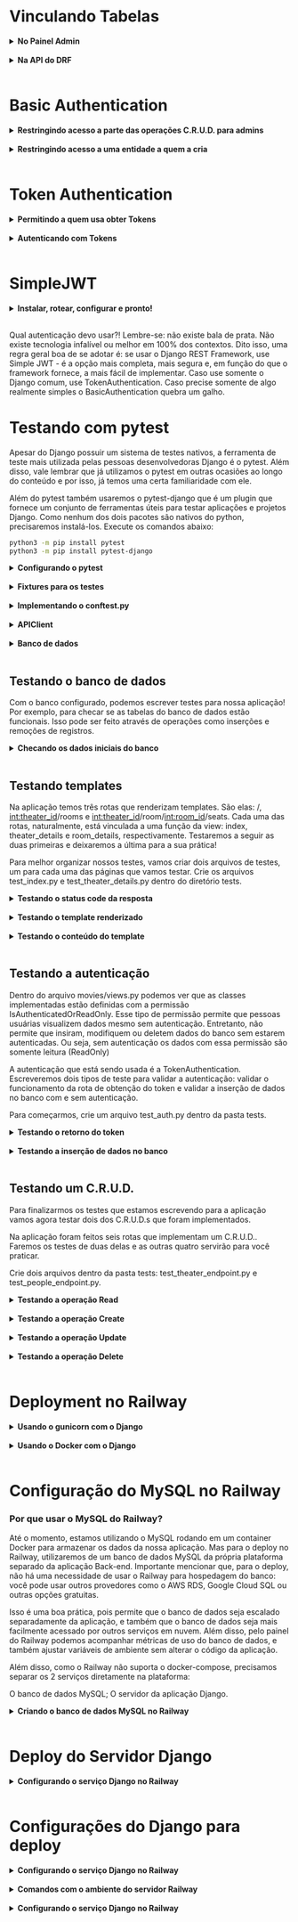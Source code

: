 # Vinculando Tabelas

<details>
<summary><strong> No Painel Admin </strong></summary>

 Não dá pra criar Marriage sem ter um Budget. No entanto, não podemos criar um Budget com antecedência e vinculá-lo ao Marriage ao criá-lo, porque o Budget também precisa obrigatoriamente de um Marriage! O painel de admin não sabe lidar com isso - e nossas requisições de API também não saberão. Vamos corrigir o problema? Altere o arquivo budget/admin.py:

```bash
# budget/admin.py

from django.contrib import admin
from .models import Vendor, Budget, Marriage


class BudgetInline(admin.StackedInline):
    model = Budget


class MarriageAdmin(admin.ModelAdmin):
    inlines = [BudgetInline]


admin.site.register(Vendor)
admin.site.register(Marriage, MarriageAdmin)
```

Colocar um modelo inline com o outro significa ser capaz de criar as duas entidades na mesma tela! Nesse caso, estamos configurando o painel de admin para que permita a criação de um Budget dentro da tela de criação de Marriage. Note que, para isso, definimos duas classes: uma herdou de admin.StackedInline e definiu um atributo model com o model a ficar inline e a outra definiu um atributo inlines, recebendo numa lista a classe anterior. Efetue as alterações e veja como tudo já funciona.

</details>
</br>

<details>
<summary><strong> Na API do DRF </strong></summary>

Você verá que estamos com o mesmo problema que vimos antes no painel de admin: até conseguimos, no corpo de uma mesma requisição, inserir dados de Marriage e Budget para criar ambos ao mesmo tempo, mas Budget insiste em dar erro se não receber o id de uma entidade de Marriage. O problema é que esse id, no momento em que fazemos a requisição, não existe, pois estamos criando as duas entidades ao mesmo tempo. Mas o serializer de Budget é categórico: sem id o modelo disparará um erro.

O que fazer?

## Configurando serializers para criar entidades com relação 1:1

Lembre-se de como o Django REST Framework funciona. O model é a nossa interface com o banco de dados, respeitando todas as suas restrições de integridade. Os viewsets, que faremos adiante, são os locais por onde as requisições vem para nossa API. Os serializers são os locais que recebem os dados, os entregam corretamente para os models e, em caso de problema, retornam erros bem formatados, tudo feito pra gente por traz dos panos.

Vendor e Budget tem os serializers que esperamos - uma contato simples e direto com o nosso modelo, sem maiores alterações, para criarmos entidades corretamente. Marriage, por outro lado, precisa ser capaz de receber uma requisição que cria duas entidades ao mesmo tempo. O problema de simplesmente fazer um serializer simples para Marriage - unindo-o com o serializer que já temos para Budget, é que os dois não conseguem funcionar ao mesmo tempo. O serializer de Budget vai disparar um erro sem um Marriage já criado para vincular à sua entidade - e sem um Budget criado, o serializer de Marriage também dispara um erro.

Não podemos simplesmente remover de BudgetSerializer a obrigação pela presença do campo marriage - caso contrário requisições de API diretamente aos endpoints de Budget dispararão erros de integridade do banco, pois precisam do id para serem criadas. A solução é criar um segundo serializer para vincular a Marriage - um sem essa restrição. Nós não iremos conectar esse serializer a nenhum Viewset, então o mundo exterior não conseguirá criar entidades inadequadas. Esse serializer será exclusivo para o vínculo com Marriage. Daí, dentro de Marriage, iremos garantir que o Budget criado junto com ele é criado corretamente. Veja como abaixo:

```bash
# budget/serializers.py


from rest_framework import serializers
from .models import Vendor, Marriage, Budget


class VendorSerializer(serializers.HyperlinkedModelSerializer):
    class Meta:
        model = Vendor
        fields = ["id", "name", "price"]


class BudgetSerializer(serializers.ModelSerializer):
    class Meta:
        model = Budget
        fields = ["id", "vendors", "marriage"]


class NestedBudgetSerializer(serializers.ModelSerializer):
    class Meta:
        model = Budget
        fields = ["id", "vendors"]


class MarriageSerializer(serializers.ModelSerializer):
    budget = NestedBudgetSerializer()

    class Meta:
        model = Marriage
        fields = ["id", "codename", "date", "budget"]

    def create(self, validated_data):
        budget_data = validated_data.pop('budget')
        budget_data['marriage'] = Marriage.objects.create(**validated_data)
        BudgetSerializer().create(validated_data=budget_data)
        return budget_data['marriage']
```

Nós sobrescrevemos a função de create do serializer por uma lógica nossa - nós removemos dos dados validados os dados relacionados a Budget, e usamos os dados restantes para criar uma entidade Marriage no banco e atribuir a instância que tal criação retorna ao atributo marriage de budget_data. Em seguida, chamamos diretamente o serializer original de Budget para que crie nossa entidade já vinculada com o Marriage que criamos na linha acima. Por fim, retornamos o Marriage criado, fechando o comportamento esperado pela função create do serializer.

Ter o NestedBudgetSerializer vinculado ao MarriageSerializer lá em cima é importante - caso contrário o MarriageSerializer dispara o erro pela falta do id em Budget antes mesmo de chamar a função create que fizemos, que remedia o problema.

Rode esse código! Entenda como ele funciona, simule os erros. Se acessar as URLs pelo browser e/ou pelo Thunder Client agora poderá validar que já funcionam! Crie algumas entidades pelo painel de admin, pelas rotas, e veja tudo funcionando! Com o processo básico revisado e concluído pro nosso MVP, bora criar nossas autenticações?
</details>
</br>

# Basic Authentication

<details>
<summary><strong> Restringindo acesso a parte das operações C.R.U.D. para admins </strong></summary>

Com a nossa aplicação feita, vamos acrescentar nossa autenticação! Temos duas demandas aqui:

Permitir que só pessoas administradoras possam alterar os dados de fornecedores
Permitir que cada casamento esteja vinculado a uma pessoa usuária - e que cada uma só veja o próprio casamento
Vamos estudar os prós e contras de fazer a autenticação de várias formas ao longo do dia de hoje, mas vamos começar com a mais simples: a BasicAuthentication. Antes de mais nada, garanta que a sua dependência do Django REST Framework esteja na versão 3.12 ou superior. Para checar a versão da sua dependência, execute no ambiente virtual o seguinte comando:

```bash
pip show djangorestframework
```

Se for preciso, atualize a dependência:

```bash
 pip install djangorestframework --upgrade
```

O próximo passo é ir no arquivo marryme/settings.py e acrescentar a seguinte configuração:

```bash
# marryme/settings.py

# ...

REST_FRAMEWORK = {
    'DEFAULT_AUTHENTICATION_CLASSES': [
        'rest_framework.authentication.BasicAuthentication',
    ],
    'DEFAULT_PERMISSION_CLASSES': [
        'rest_framework.permissions.IsAuthenticated',
    ],
}

# ...
```

Essa configuração define quais serão, respectivamente, a autenticação e permissão padrão usada pela aplicação. Feito isso, nossa API está fechada e todas as rotas exigem autenticação básica! Vamos testar?

Com o servidor funcionando, faça uma requisição GET para 127.0.0.1:8000/vendors, observe o resultado. Tente também acessar 127.0.0.1:8000/vendors pelo navegador e veja o que aparece.

 janela que surge para se autenticar pelo navegador aparece devido à configuração de autenticação básica que fizemos no settings.py. Caso queira usar um template do DRF para fazer a autenticação, ou até mesmo deixar fazer com que o botão de login apareça na API navegável, você pode fazer essa configuração sugerida na documentação oficial.

Ao passar as credenciais corretas de qualquer pessoa usuária do Django, você conseguirá ter acesso aos dados, seja pelo navegador ou pelo Thunder Client.

Para acrescentar a lógica para somente uma parte administradora lidar com os dados de Fornecedores, primeiro, vamos aos serializers. Não remova os serializers que já existem, só acrescente esse:

```bash
# budget/serializers.py

# ...

class AdminVendorSerializer(serializers.ModelSerializer):
    class Meta:
        model = Vendor
        fields = '__all__'

    def create(self, validated_data):
        request = self.context.get('request')
        if request and request.user.is_superuser:
            return super().create(validated_data)
        raise serializers.ValidationError("Você não tem permissão para criar fornecedores.")

# ...
```

Neste novo Serializer, estamos substituindo o método create padrão que o Django REST Framework nos fornece para verificar se a parte usuária que está fazendo a requisição é administradora (is_superuser). Se sim, o fornecedor será criado normalmente; caso contrário, uma exceção ValidationError será lançada. Note que a lógica de ter um user vinculado a uma requisição, e um que possui esse atributo is_superuser, é uma lógica que nos é fornecida pelo framework. Por hora, ela basta.

A seguir, vamos alterar o Viewset de fornecedores:

```bash
# budget/views.py


from rest_framework import viewsets
from .models import Vendor, Marriage, Budget
from .serializers import (VendorSerializer,
                          MarriageSerializer,
                          BudgetSerializer,
                          AdminVendorSerializer)


class VendorViewSet(viewsets.ModelViewSet):
    queryset = Vendor.objects.all()
    serializer_class = AdminVendorSerializer

    def get_serializer_class(self):
        if self.action in ("create", "destroy", "update"):
            return AdminVendorSerializer
        return VendorSerializer

# ...
```

qui estamos usando o novo Serializer AdminVendorSerializer apenas para as ações de criação, atualização e remoção de Vendors. Para a ação de leitura, continuamos usando o Serializer padrão VendorSerializer. Note que aqui, também, substituímos a implementação de um método padrão por uma nossa - é o polimorfismo em ação!

Seu servidor já deve estar funcionando com autenticação. Vamos testar? Vá ao Thunder Client testar uma das requisições restritas.

Veja como, por padrão, as requisições já não são acessíveis por qualquer pessoa. Agora acrescente as credenciais do superuser que você criou na aba Auth, opção Basic e veja a diferença!

A maior parte dessa lógica de permissões é a mesma independente ao tipo de autenticação que usamos - mas a inserção das credenciais direto na requisição é uma característica da BasicAuthentication! Você entenderá melhor o que é o que quando implementarmos as outras modalidades de autenticação!
</details>
</br>

<details>
<summary><strong> Restringindo acesso a uma entidade a quem a cria </strong></summary>


Agora, o próximo passo: somente a pessoa que cria um casamento e orçamento poder acessá-lo! Fora, naturalmente admins terem acesso a tudo.

Para implementar a lógica onde um pessoa cadastrada só pode acessar os Casamentos e Orçamentos que ela criou, você pode utilizar um mecanismo de autorização personalizado no Django REST Framework. Vamos criar uma novo permission class que verificará as permissões para acessar esses objetos. Além disso, configuraremos o Viewset de Marriage para que apenas quem for admin tenha acesso a todos os registros. Vamos fazer isso passo a passo.

Primeiro, a tal permission class. Crie um novo arquivo chamado permissions.py dentro do diretório budget e adicione o seguinte conteúdo:

```bash
# budget/permissions.py

from rest_framework.permissions import BasePermission


class IsOwnerOrAdmin(BasePermission):
    def has_object_permission(self, request, view, obj):
        # Permite acesso a admin sempre
        if request.user.is_superuser:
            return True
        # Permite acesso se o objeto pertence a quem faz a requisição
        return obj.user == request.user
```

Neste IsOwnerOrAdmin, definimos uma classe de permissão personalizada. Se quem usa tiver permissões de administrador (is_superuser), sempre se terá acesso. Caso contrário, o acesso será apenas aos objetos que pertencem à própria pessoa, verificando se o objeto (Marriage ou Budget) tem um atributo user que corresponde ao usuário autenticado.

Precisamos, então, adicionar um campo de relação com o usuário nos modelos Marriage e Budget. Para isso, atualize o arquivo budget/models.py:

```bash
# budget/models.py


from django.db import models
+ from django.contrib.auth.models import User


class Vendor(models.Model):
    # ...

class Marriage(models.Model):
+   user = models.ForeignKey(User, on_delete=models.CASCADE)
    codename = models.CharField(max_length=50)
    date = models.DateField()

    # ...

class Budget(models.Model):
+   user = models.ForeignKey(User, on_delete=models.CASCADE)
    vendors = models.ManyToManyField(Vendor, related_name='budgets')
    marriage = models.OneToOneField(Marriage, on_delete=models.CASCADE, related_name='budget')

    # ...
```

Com isso, associamos os modelos Marriage e Budget a um usuário (User) através de um relacionamento 1:N. Se você for no painel de administração do Django irá perceber que, por padrão, ele já cria a entidade User para você - então usá-la aqui não dará problema, basta importarmos-na.

A seguir, vamos atualizar os Serializers para incluir o campo user e configurar os Viewsets para usar as permissões personalizadas.

```bash
# budget/serializers.py

# ...

class BudgetSerializer(serializers.ModelSerializer):
+    user = serializers.PrimaryKeyRelatedField(
+           read_only=True, default=serializers.CurrentUserDefault()
+           )

    class Meta:
        model = Budget
-       fields = ["id", "vendors", "marriage"]
+       fields = ["id", "vendors", "marriage", "user"]


class NestedBudgetSerializer(serializers.ModelSerializer):
+    user = serializers.PrimaryKeyRelatedField(
+           read_only=True, default=serializers.CurrentUserDefault()
+           )

    class Meta:
        model = Budget
-       fields = ["id", "vendors"]
+       fields = ["id", "vendors", "user"]


class MarriageSerializer(serializers.ModelSerializer):
    budget = NestedBudgetSerializer()
+   user = serializers.PrimaryKeyRelatedField(
+          read_only=True, default=serializers.CurrentUserDefault()
+          )

    class Meta:
        model = Marriage
-       fields = ["id", "codename", "date", "budget"]
+       fields = ["id", "codename", "date", "budget", "user"]

-   def create(self, validated_data):
-       budget_data = validated_data.pop('budget')
-       budget_data['marriage'] = Marriage.objects.create(**validated_data)
-       BudgetSerializer().create(validated_data=budget_data)
-       return budget_data['marriage']


+   # Sem a inteligência do serializer precisamos unir os dados todos 'na mão'
+   def create(self, validated_data):
+       # Recupera o user que fez a requisição
+       current_user = self.context['request'].user
+
+       '''
+       Recupera os dados de budget da requisição, acrescenta a eles
+       e aos dados de Marriage os dados do usuário
+       '''
+       budget_data = validated_data.pop('budget')
+       budget_data['user'] = current_user
+       validated_data['user'] = current_user
+
+       # Cria marriage, cria budget e retorna Marriage, como a função pede
+       budget_data['marriage'] = Marriage.objects.create(**validated_data)
+       BudgetSerializer().create(validated_data=budget_data)
+       return budget_data['marriage']
```

Tenha especial atenção com a função create que fizemos “na mão” para o MarriageSerializer. Os demais serializers conseguem, com os acréscimos que fizemos, capturar user da requisição e associá-lo à entidade sendo criada. Como em Marriage fizemos a criação na mão, precisamos também manualmente recuperar os dados de usuário e acrescentá-los aos dados usados para criar as entidades.

```bash
# budget/views.py



from rest_framework import viewsets
from .models import Vendor, Marriage, Budget
+ from rest_framework.authentication import BasicAuthentication
from .serializers import (AdminVendorSerializer,
                          VendorSerializer,
                          MarriageSerializer,
                          BudgetSerializer)
+ from .permissions import IsOwnerOrAdmin


class VendorViewSet(viewsets.ModelViewSet):
    queryset = Vendor.objects.all()
    serializer_class = AdminVendorSerializer
+   authentication_classes = [BasicAuthentication]

    def get_serializer_class(self):
        if self.action in ("create", "destroy", "update"):
            return AdminVendorSerializer
        return VendorSerializer



class MarriageViewSet(viewsets.ModelViewSet):
    queryset = Marriage.objects.all()
    serializer_class = MarriageSerializer
+   authentication_classes = [BasicAuthentication]
+   permission_classes = [IsOwnerOrAdmin]
+
+
+   def get_queryset(self):
+       """
+       Quem for admin vê todos os casamentos.
+       Caso contrário, a pessoa só vê os próprios casamentos.
+       """
+       if self.request.user.is_superuser:
+           return Marriage.objects.all()
+       else:
+           return Marriage.objects.filter(user=self.request.user)


class BudgetViewSet(viewsets.ModelViewSet):
    queryset = Budget.objects.all()
    serializer_class = BudgetSerializer
+   authentication_classes = [BasicAuthentication]
+   permission_classes = [IsOwnerOrAdmin]
+
+
+   def get_queryset(self):
+       if self.request.user.is_superuser:
+           return Budget.objects.all()
+       else:
+           return Budget.objects.filter(user=self.request.user)
```

Perceba que adicionamos as variáveis authentication_classes e permission_classes no código acima. Essas variáveis definem a autenticação e permissão necessárias para utilização das views em questão. Essa é uma alternativa da configuração padrão usando no settings.py para, por exemplo, definir diferentes tipos de permissão e autenticação em sua aplicação.

Agora, quando um usuário autenticado criar um Marriage ou Budget, a API definirá automaticamente o campo user como seus dados. Além disso, quando qualquer requisição tentar acessar um Marriage ou Budget, a API verificará se ela tem as credenciais da parte proprietária da entidade ou se é admin para permitir ou negar o acesso. Além disso, sobrescrevemos ali a função get_queryset do MarriageViewset. Essa função é responsável por buscar todas as entidades do modelo quando se recebe uma requisição GET /marriages. Aqui, falamos que quem for admin vê todos os eventos - quem não for só vê os dos quais é dono ou dona.

Para efetivar essas mudanças, nós acrescentamos user, um campo obrigatório, às tabelas Marriage e Budget. Normalmente, para fazer uma migração para aplicá-los ao banco, precisaríamos permitir que esse campo tenha valor nulo ou atribuir um user default a todas as entidades já existentes no banco. Para não ter esse trabalho, aproveitando que ainda estamos desenvolvendo, vamos aprender a resetar o banco de dados da aplicação. Rode os seguintes comandos, alterando-os para colocar os nomes das suas aplicações e o ID do seu container:

```bash
docker ps # Para descobrir o ID do seu container com o banco de dados
docker stop <ID do seu container do banco> # Parar o container
docker remove <ID do seu container do banco> # Deletar o container
docker build -t seu-projeto-db .
docker run -d -p 3306:3306 --name=seu-projeto-mysql-container -e MYSQL_ROOT_PASSWORD=password -e MYSQL_DATABASE=seu-projeto_database marryme-db # Recriar o container
python3 manage.py migrate seu-app zero # Desfazer todas as migrations do app budget
rm seu-app/migrations/000* # Deletar a migration
python3 manage.py makemigrations # Recriar as migrations - agora com o campo user
python3 manage.py migrate # Efetuar as migrações para criar o banco
python3 manage.py createsuperuser # Recrie seu superuser
```

De olho na dica 👀: tome nota dessa sequência de comandos. Resetar o banco pode te ajudar muito durante o desenvolvimento de uma aplicação num processo seletivo.

Agora abra o painel de admin e confira que tudo está no lugar.

Vamos testar? Primeiramente, vá até o dashboard de admin e crie alguns User. Agora crie alguns vendors. Em seguida, através do Thunder Client, faça um POST /marriages/ com os metadados do modelo - e criando, ao mesmo tempo, o respectivo orçamento:

```bash
{
    "codename": "Casamento do Século",
    "date": "2023-12-31",
    "budget": {
        "vendors": [3, 4]
    }
}
```

Na aba Auth, da requisição, coloque as credenciais de algum User. Sua resposta será:

```bash
{
  "id": 3,
  "codename": "Casamento do Século",
  "date": "2023-12-31",
  "budget": {
    "id": 1,
    "vendors": [
      3,
      4
    ],
    "user": 2
  },
  "user": 2
}
```

Agora, quando esse usuário tentar acessar o casamento criado o resultado será a informação do casamento:

```bash
{
    "id": 1,
    "user": 1,
    "codename": "Meu Casamento",
    "date": "2023-12-31"
}
```

Se o usuário tentar acessar o casamento de outro usuário o resultado será um erro de permissão:

```bash
{
    "detail": "You do not have permission to perform this action."
}
```

Por outro lado, o admin terá acesso a todos os casamentos e orçamentos. Com estes passos, você adicionou a lógica de autenticação onde um usuário só pode acessar os Marriages e Budgets que ele criou, e o admin tem acesso a tudo. Outros usuários não-autenticados ou sem permissões de administração receberão mensagens de erro.
</details>
</br>

# Token Authentication

<details>
<summary><strong> Permitindo a quem usa obter Tokens </strong></summary>

A autenticação básica é excelente por ser bem simples de implementar - você coloca as credenciais no cabeçalho da requisição e pronto! Além disso, ela carrega a vantagem de não exigir nenhum armazenamento ou gerenciamento de dados por parte do servidor - ele só precisa saber autenticar uma pessoa de acordo com suas credenciais. Mas há desvantagens também: as credenciais são enviadas no cabeçalho de toda requisição - uma interceptação de dados pode comprometê-las.

A autenticação por token requer um pouco mais de gerenciamento por parte do servidor - o gerenciamento das tokens - mas é mais segura - as credenciais só são enviadas para se obter uma token, e esta pode ser revogada com facilidade. 

### Segurança

#### Autenticação por Token
Oferece melhor segurança, pois os tokens podem ter prazos curtos e ser revogados facilmente. Os tokens também podem ser emitidos com permissões específicas.

#### Autenticação Básica
Menos seguro, pois as credenciais (nome de usuário/senha) são enviadas com cada requisição e podem ser interceptadas. As credenciais também são armazenadas no servidor, representando um risco potencial caso o servidor seja comprometido.

### Ausência de Estado

#### Autenticação por Token
Stateless, não requer armazenamento de sessão no servidor, o que reduz a carga no servidor.

#### Autenticação Básica
Stateless, não requer armazenamento de sessão no servidor, o que reduz a carga no servidor.

### Complexidade de Implementação

#### Autenticação por Token
Mais complexo de implementar em comparação com a Autenticação Básica, pois requer a geração e manipulação de tokens no lado do servidor, além de lidar com a expiração e revogação de tokens.

#### Autenticação Básica
Mais fácil de implementar, pois envolve apenas a verificação das credenciais em cada requisição. Nenhuma geração ou manipulação de token é necessária.

No Django REST Framework, fazer autenticação por Token é ainda melhor pois dá quase a mesma quantidade de trabalho que fazer autenticação básica. Vamos ver como isso funciona? Primeiro, você precisará acrescentar um app novo à suas configurações e alterar a configuração padrão de autenticação:

```bash
# marryme/settings.py

# ...

INSTALLED_APPS = [
    'django.contrib.admin',
    'django.contrib.auth',
    'django.contrib.contenttypes',
    'django.contrib.sessions',
    'django.contrib.messages',
    'django.contrib.staticfiles',
    'budget',
    'rest_framework',
+   'rest_framework.authtoken',
]

REST_FRAMEWORK = {
    'DEFAULT_AUTHENTICATION_CLASSES': [
-       'rest_framework.authentication.BasicAuthentication',
+       'rest_framework.authentication.TokenAuthentication',
    ],
    'DEFAULT_PERMISSION_CLASSES': [
        'rest_framework.permissions.IsAuthenticated',
    ],
}
# ...
```

Agora, vamos primeiro criar uma rota para que uma pessoa possa enviar, via requisição, suas credenciais para obter uma token:

```bash
# marryme/urls.py


from django.contrib import admin
from django.urls import path, include
+ from rest_framework.authtoken.views import obtain_auth_token

urlpatterns = [
    path('admin/', admin.site.urls),
+    path('login/', obtain_auth_token, name='login'),
    path('', include('budget.urls')),
]
```

E pronto! O Django REST Framework nos dá toda essa lógica já pronta. Para testar, rode as migrations para termos a lógica de tokens no banco e faça uma requisição à sua nova rota:

```bash
// POST /login/

{
  "username": "AlgumUser",
  "password":  "SenhaDesteUser"
}
```

Você obterá sua token.

</details>
</br>

<details>
<summary><strong> Autenticando com Tokens </strong></summary>

Para permitir que as Tokens sejam usadas como autenticação, vá em suas views e faça a alteração abaixo:

```bash
# budget/views.py


from rest_framework import viewsets
from .models import Vendor, Marriage, Budget
- from rest_framework.authentication import BasicAuthentication
+ from rest_framework.authentication import TokenAuthentication
from .serializers import (AdminVendorSerializer,
                          VendorSerializer,
                          MarriageSerializer,
                          BudgetSerializer)
from .permissions import IsOwnerOrAdmin


class VendorViewSet(viewsets.ModelViewSet):
    queryset = Vendor.objects.all()
    serializer_class = AdminVendorSerializer
-   authentication_classes = [BasicAuthentication]
+   authentication_classes = [TokenAuthentication]

    def get_serializer_class(self):
        if self.action in ("create", "destroy", "update"):
            return AdminVendorSerializer
        return VendorSerializer


class MarriageViewSet(viewsets.ModelViewSet):
    queryset = Marriage.objects.all()
    serializer_class = MarriageSerializer
-   authentication_classes = [BasicAuthentication]
+   authentication_classes = [TokenAuthentication]
    permission_classes = [IsOwnerOrAdmin]

def get_queryset(self):
    if self.request.user.is_superuser:
        return Marriage.objects.all()
    else:
        return Marriage.objects.filter(user=self.request.user)


class BudgetViewSet(viewsets.ModelViewSet):
    queryset = Budget.objects.all()
    serializer_class = BudgetSerializer
-   authentication_classes = [BasicAuthentication]
+   authentication_classes = [TokenAuthentication]
    permission_classes = [IsOwnerOrAdmin]

def get_queryset(self):
    if self.request.user.is_superuser:
        return Budget.objects.all()
    else:
        return Budget.objects.filter(user=self.request.user)
```

E é isso, sim, só isso, que muda! Substituímos a classe de autenticação de BasicAuthentication para TokenAuthentication.

Agora faça uma requisição para obter o casamento de uma pessoa usuária sem autenticar e veja que você não tem acesso aos dados. Agora acrescente ao cabeçalho da requisição a chave Authorization com o valor Token SuaTokenAqui, e veja como funciona! Experimente alterar entre tokens de diferentes users e veja como cada pessoa só acessa o próprio dado!
</details>
</br>

# SimpleJWT

<details>
<summary><strong> Instalar, rotear, configurar e pronto! </strong></summary>

Todas as técnicas que foram ensinadas até agora podem ser usadas no Django, contudo, você precisará implementar toda a lógica dessas autenticações por sua conta. As autenticações BasicAuthentication e TokenAuthentication que usamos são implementadas no Django REST Framework. A Simple JWT não: ela vem de um plugin do Django REST Framework. Entretanto, ela é poderosa e implementável em pouquíssimos passos.

### Segurança

#### Autenticação por Token
Oferece melhor segurança, pois os tokens podem ter prazos curtos e ser revogados facilmente. Os tokens também podem ser emitidos com permissões específicas.

#### Autenticação Básica
Menos seguro, pois as credenciais (nome de usuário/senha) são enviadas com cada requisição e podem ser interceptadas. As credenciais também são armazenadas no servidor, representando um risco potencial caso o servidor seja comprometido.

#### Simple JWT
Oferece segurança avançada, geração automática de tokens JWT e suporte a tokens de atualização. Os tokens podem ter tempo de vida configurável e podem ser revogados. Possui integração simples com o Django REST Framework.

### Ausência de Estado

#### Autenticação por Token
Stateless, não requer armazenamento de sessão no servidor, o que reduz a carga no servidor.

#### Autenticação Básica
Stateless, não requer armazenamento de sessão no servidor, o que reduz a carga no servidor.

#### Simple JWT
Stateless, não requer armazenamento de sessão no servidor, o que reduz a carga no servidor.

### Complexidade de Implementação

#### Autenticação por Token
Mais complexo de implementar em comparação com a Autenticação Básica, pois requer a geração e manipulação de tokens no lado do servidor, além de lidar com a expiração e revogação de tokens.

#### Autenticação Básica
Mais fácil de implementar, pois envolve apenas a verificação das credenciais em cada requisição. Nenhuma geração ou manipulação de token é necessária.

#### Simple JWT
Mais complexo que a Autenticação Básica, mas oferece biblioteca completa para lidar com a geração, manipulação e renovação de tokens JWT. Requer configurações adicionais, mas proporciona mais recursos e flexibilidade.

Para trocar nossa TokenAuthentication por SimpleJWT, siga os passos adiante. Primeiro, instale o módulo abaixo:

```bash
pip install djangorestframework-simplejwt
```
A seguir, ajuste as configurações, substituindo a autenticação padrão de TokenAuthentication por JWTAuthentication

```bash
# marryme/settings.py

INSTALLED_APPS = [
    # ...
    'rest_framework',
-   'rest_framework.authtoken',
+   'rest_framework_simplejwt',
    # ...
]

REST_FRAMEWORK = {
    'DEFAULT_AUTHENTICATION_CLASSES': [
-       'rest_framework.authentication.TokenAuthentication',
+       'rest_framework_simplejwt.authentication.JWTAuthentication',
    ],
    # Outras configurações do DRF ...
}
```

A seguir, ajuste as suas rotas:

```bash
# marryme/urls.py


from django.urls import path, include
- from rest_framework.authtoken.views import obtain_auth_token
+ from rest_framework_simplejwt.views import (TokenObtainPairView,
+                                             TokenRefreshView,
+                                             TokenVerifyView)

urlpatterns = [
    path('admin/', admin.site.urls),
-   path('login/', obtain_auth_token, name='login'),
+   path('token/', TokenObtainPairView.as_view(), name='token_obtain_pair'),
+   path('token/refresh/', TokenRefreshView.as_view(), name='token_refresh'),
+   path('token/verify/', TokenVerifyView.as_view(), name='token_verify'),
    path('', include('budget.urls')),
]
```

Como definimos a autenticação JWT como padrão no arquivo settings.py podemos remover a variável authentication_classes nas views. Isso fará com que o simple JWT seja o padrão para toda aplicação. Caso você não defina uma configuração padrão de autenticação e permissão, você precisará indicar com authentication_classes e permission_classes quais serão essas configurações, caso contrário, não haverá autenticação e todas as pessoas terão as permissões.

```bash
from rest_framework import viewsets
from .models import Vendor, Marriage, Budget
- from rest_framework.authentication import TokenAuthentication
from .serializers import (AdminVendorSerializer,
                          VendorSerializer,
                          MarriageSerializer,
                          BudgetSerializer)
from .permissions import IsOwnerOrAdmin


class VendorViewSet(viewsets.ModelViewSet):
    queryset = Vendor.objects.all()
    serializer_class = AdminVendorSerializer
-   authentication_classes = [TokenAuthentication]

    def get_serializer_class(self):
        if self.action in ("create", "destroy", "update"):
            return AdminVendorSerializer
        return VendorSerializer




class MarriageViewSet(viewsets.ModelViewSet):
    queryset = Marriage.objects.all()
    serializer_class = MarriageSerializer
-   authentication_classes = [TokenAuthentication]
    permission_classes = [IsOwnerOrAdmin]

def get_queryset(self):
    if self.request.user.is_superuser:
        return Marriage.objects.all()
    else:
        return Marriage.objects.filter(user=self.request.user)


class BudgetViewSet(viewsets.ModelViewSet):
    queryset = Budget.objects.all()
    serializer_class = BudgetSerializer
-   authentication_classes = [TokenAuthentication]
    permission_classes = [IsOwnerOrAdmin]

def get_queryset(self):
    if self.request.user.is_superuser:
        return Budget.objects.all()
    else:
        return Budget.objects.filter(user=self.request.user)
```

E tudo já deve funcionar! Faça, primeiro, uma requisição com as credenciais para /token/:

```bash
// POST /token/

{
  "username": "SeuUser",
  "password": "SuaSenha"
}

```

Você receberá duas tokens: uma na chave access e outra na chave refresh. Para testar, copie a da chave access para o cabeçalho da requisição com a chave Authorization e o valor Bearer SeuToken. Faça os testes de acesso a rotas protegidas para ver que tudo continua funcionando! Para além disso, o endpoint token/verify/ que criamos recebe no corpo da requisição a chave token com uma de suas tokens e retorna 200 OK se elas forem válidas, e 401 UNAUTHORIZED caso contrário. No endpoint /token/refresh/, você envia sua token da chave refresh e recebe uma nova token access, podendo gerar novas tokens sem precisar usar suas credenciais mais do que uma vez!

</details>
</br>

Qual autenticação devo usar?!
Lembre-se: não existe bala de prata. Não existe tecnologia infalível ou melhor em 100% dos contextos. Dito isso, uma regra geral boa de se adotar é: se usar o Django REST Framework, use Simple JWT - é a opção mais completa, mais segura e, em função do que o framework fornece, a mais fácil de implementar. Caso use somente o Django comum, use TokenAuthentication. Caso precise somente de algo realmente simples o BasicAuthentication quebra um galho.

# Testando com pytest

Apesar do Django possuir um sistema de testes nativos, a ferramenta de teste mais utilizada pelas pessoas desenvolvedoras Django é o pytest. Além disso, vale lembrar que já utilizamos o pytest em outras ocasiões ao longo do conteúdo e por isso, já temos uma certa familiaridade com ele.

Além do pytest também usaremos o pytest-django que é um plugin que fornece um conjunto de ferramentas úteis para testar aplicações e projetos Django. Como nenhum dos dois pacotes são nativos do python, precisaremos instalá-los. Execute os comandos abaixo:

```bash
python3 -m pip install pytest
python3 -m pip install pytest-django
```

<details>
<summary><strong> Configurando o pytest </strong></summary>

Como a ferramenta de testes escolhida não é a nativa do Django, será necessário fazer uma breve configuração para seu uso.

Crie na raiz do projeto um arquivo com nome pyproject.toml. Esse arquivo é usado para configurar ferramentas que serão utilizadas em seu projeto, pytest, black, flake8, etc.

```bash
# -- pyproject.toml --

[tool.pytest.ini_options]
DJANGO_SETTINGS_MODULE = "cinetrybe.settings"
python_files = ["tests/test_*.py", "tests/*_test.py"]
```

O arquivo acima define o módulo onde se encontram as configurações do projeto, ou seja, cinetrybe.settings indica que o arquivo settings.py se encontra dentro do projeto cinetrybe. Além disso, definimos que os arquivos a serem testados se encontrarão dentro do diretório tests e seus nomes deverão começar com test_ ou terminar com _test.py.

Feito isso, você já deve ser capaz de executar o comando para rodar os testes:

```bash
python3 -m pytest
```

</details>
</br>

<details>
<summary><strong> Fixtures para os testes </strong></summary>

Uma fixture é um conjunto predefinido de dados, configurações ou estados que são usados como base para realizar testes de software de forma consistente e controlada. Uma fixture garante que os testes sejam executados em condições conhecidas e reprodutíveis, permitindo que os resultados sejam avaliados de maneira confiável.

Agora que configuramos o pytest, chegou a hora de preparar as ferramentas auxiliares. Primeiramente, vamos criar o diretório tests na raiz do projeto.

De olho na dica 👀: toda vez que uma nova aplicação é iniciada - django-admin startapp <nome> - automaticamente é gerado um arquivo tests.py no diretório criado. Entretanto, se a quantidade de testes a criar não for pequena, a boa prática é dividi-los em mais arquivos.

Dentro da pasta tests, vamos criar um arquivo chamado conftest.py. Esse arquivo é responsável por conter fixtures que serão utilizados nos testes.

</details>
</br>

<details>
<summary><strong> Implementando o conftest.py </strong></summary>

O Django possui uma classe chamada Client que pode ser usada para testes. Essa classe age como um navegador fictício permitindo que você teste suas views e interaja com a aplicação que você desenvolveu. Ao usar essa classe é simulado um ambiente de teste, com um banco de dados para ele que você pode preencher à vontade, sem atrapalhar o banco de dados real da aplicação.

Já o DRF implementa uma classe chamada APIClient que herda da classe Client do Django. Como na aplicação usamos o DRF, seguiremos usando a classe APIClient dado que ela apenas estende o comportamento da classe Client.
</details>
</br>

<details>
<summary><strong> APIClient </strong></summary>

No arquivo conftest.py, vamos importar a classe APIClient do módulo restframework.test para escrever as fixtures:

```bash
# tests/conftest.py
import pytest
from rest_framework.test import APIClient


@pytest.fixture
def client():
    return APIClient()
```

Essa fixture já poderá ser usada nos testes para simular as requisições HTTP (GET, POST, PUT, DELETE). O próximo passo agora é configurar o banco de dados de teste para que possa ser usado durante os testes e também para já ter alguns dados para testar.

</details>
</br>

<details>
<summary><strong> Banco de dados </strong></summary>

A configuração padrão do banco de dados de teste não permite que ele seja acessado. Sendo assim, precisaremos escrever uma fixture para permitir seu uso. Como todas as views da aplicação usam o banco de dados, aplicaremos essa fixture automaticamente na execução dos testes através do parâmetro autouse.

A liberação do acesso de uma função de teste ao banco de dados é feita através da fixture db, implementada pelo plugin pytest-django. Entretanto, implementaremos uma nova fixture que acessará a fixture db e será aplicada a todos os testes.

A implementação dessa fixture fica assim:

```bash
# tests/conftest.py

# ...


+ @pytest.fixture(autouse=True)
+ def enable_db_access_for_all_tests(db):
+     pass

```

No código acima, a fixture enable_db_access_for_all_tests acessa a fixture db e é aplicada automaticamente aos testes graças ao parâmetro autouse. Note que não foi necessário implementar nada dentro da função, porque desejávamos apenas aplicar a fixture db aos testes.

O próximo passo é popular o banco com alguns dados para que possamos usá-los nos testes. Criaremos então uma terceira fixture terá a responsabilidade de preparar os dados do banco para os testes. Observe a implementação:

```bash
# tests/conftest.py
# ...
+ from django.contrib.auth.models import User
+ from movies.models import (MovieTheater,
+                           MovieRoom,
+                           Genre,
+                           Movie,
+                           Person,
+                           MovieSeat)


# ...


+ @pytest.fixture(scope="session", autouse=True)
+ def django_db_setup(django_db_setup, django_db_blocker):
+     with django_db_blocker.unblock():
+         User.objects.create_user(username="testuser", password="12345")
+ 
+         movie_theater = MovieTheater.objects.create(name="Cine 1")
+         genre = Genre.objects.create(name="Suspense")
+         direction = Person.objects.create(name="Antoine Fuqua")
+         actor = Person.objects.create(name="Denzel Washington")
+         actress = Person.objects.create(name="Chloë Grace Moretz")
+         movie = Movie.objects.create(
+             title="O Protetor",
+             direction=direction,
+         )
+         movie.genre.add(genre)
+         movie.actors.add(actor)
+         movie.actors.add(actress)
+ 
+         room = MovieRoom.objects.create(
+             name="Sala 1", theater=movie_theater, movie=movie
+         )
+ 
+         MovieSeat.objects.create(name="A1", room=room)
+         MovieSeat.objects.create(name="A2", room=room)
+         MovieSeat.objects.create(name="A3", room=room)
+         MovieSeat.objects.create(name="A4", room=room, is_occupied=True)
+         MovieSeat.objects.create(name="A5", room=room, is_occupied=True)

```

No código acima definimos nossa fixture django_db_setup, que acessa a fixture django_db_setup implementada pelo pytest-django. A django-db-setup é responsável por criar o banco de dados de teste e django_db_blocker para controlar as permissões do banco. Observe que with django_db_blocker.unblock(): abre um contexto onde o banco está acessível, permitindo a inserção dos dados.

Perceba que novamente usamos o parâmetro autouse para aplicar automaticamente essa fixture e definimos o escopo como session para que os dados sejam inseridos apenas uma vez e não a cada teste.

Com as fixtures implementadas podemos iniciar a construção dos testes.
</details>
</br>

## Testando o banco de dados

Com o banco configurado, podemos escrever testes para nossa aplicação! Por exemplo, para checar se as tabelas do banco de dados estão funcionais. Isso pode ser feito através de operações como inserções e remoções de registros.

<details>
<summary><strong> Checando os dados iniciais do banco </strong></summary>

O objetivo da última fixture que criamos, é adicionar alguns dados no banco. Dito isso, podemos escrever testes para verificar que foram inseridos corretamente. Na fixture foram criados os seguintes objetos:

* User: <"testuser">
* Person: <"Antoine Fuqua">, <"Denzel Washington"> e <"Chloë Grace Moretz">
* Genre: <"Suspense">
* Movie: <"O Protetor">
* MovieTheater: <"Cine 1">
* MovieRoom: <"Sala 1">
* MovieSeat: <"A1">, <"A2">, <"A3">, <"A4"> e <"A5">

Para começar, crie o arquivo test_db.py dentro do diretório movies/tests e escreva os seguintes testes:

```bash
# tests/test_db.py
from django.contrib.auth.models import User
from movies.models import Person, Genre, Movie, MovieTheater


def test_user_table_is_healthy():
    number_of_users = len(User.objects.all())
    assert number_of_users == 1

    User.objects.create(username="felps", password="terceS")
    number_of_users = len(User.objects.all())
    assert number_of_users == 2

    user = User.objects.get(id=1)
    user.delete()
    number_of_users = len(User.objects.all())
    assert number_of_users == 1


def test_people_table_is_healthy():
    amount_of_people = len(Person.objects.all())
    assert amount_of_people == 3

    Person.objects.create(name="Kimberly Peirce")
    amount_of_people = len(Person.objects.all())
    assert amount_of_people == 4

    person = Person.objects.get(id=4)
    person.delete()
    amount_of_people = len(Person.objects.all())
    assert amount_of_people == 3


def test_genre_table_is_healthy():
    number_of_genres = len(Genre.objects.all())
    assert number_of_genres == 1

    Genre.objects.create(name="Ação")
    number_of_genres = len(Genre.objects.all())
    assert number_of_genres == 2

    genre = Genre.objects.get(id=1)
    genre.delete()
    number_of_genres = len(Genre.objects.all())
    assert number_of_genres == 1


def test_movies_table_is_healthy():
    number_of_movies = len(Movie.objects.all())
    assert number_of_movies == 1

    Movie.objects.create(
        title="Carrie", direction=Person.objects.create(name="Kimberly Peirce")
    )
    number_of_movies = len(Movie.objects.all())
    assert number_of_movies == 2

    movie = Movie.objects.get(id=1)
    movie.delete()
    number_of_movies = len(Movie.objects.all())
    assert number_of_movies == 1


def test_movie_theaters_table_is_healthy():
    number_of_movie_theaters = len(MovieTheater.objects.all())
    assert number_of_movie_theaters == 1

    MovieTheater.objects.create(name="Cine 2")
    number_of_movie_theaters = len(MovieTheater.objects.all())
    assert number_of_movie_theaters == 2

    movie_theater = MovieTheater.objects.get(id=1)
    movie_theater.delete()
    number_of_movie_theaters = len(MovieTheater.objects.all())
    assert number_of_movie_theaters == 1
```

Execute os testes que você implementou para vê-los em funcionamento.

```bash
python3 -m pytest
```

Nos testes acima escolhemos algumas das tabelas da aplicação e fazemos três verificações: se a quantidade inicial de registros é a esperada, se um novo registro foi inserido corretamente e se um registro foi removido corretamente.

Não se preocupe, os testes para as demais tabelas serão feitos por você nos exercícios! 🤓

Perceba que ainda não estamos testando o funcionamento da aplicação em si, esse será nosso próximo passo! 🚀

</details>
</br>

## Testando templates

Na aplicação temos três rotas que renderizam templates. São elas: /, <int:theater_id>/rooms e <int:theater_id>/room/<int:room_id>/seats. Cada uma das rotas, naturalmente, está vinculada a uma função da view: index, theater_details e room_details, respectivamente. Testaremos a seguir as duas primeiras e deixaremos a última para a sua prática!

Para melhor organizar nossos testes, vamos criar dois arquivos de testes, um para cada uma das páginas que vamos testar. Crie os arquivos test_index.py e test_theater_details.py dentro do diretório tests.

<details>
<summary><strong> Testando o status code da resposta </strong></summary>

Os primeiros testes que escreveremos para os templates serão para verificar o status code da resposta da requisição. Para as três rotas que testaremos, quando a requisição for bem sucedida, o status code da resposta será 200 OK. Além disso, para a página theater_details, quando um id inexistente é passado na rota, o status code da resposta será 404 NOT FOUND.

Usaremos a fixture client para simular o acesso às rotas, observe:

```bash
# tests/test_index.py
def test_if_response_is_200(client):
    response = client.get("/")
    assert response.status_code == 200
```

```bash
# tests/test_theater_details.py
def test_if_response_is_200(client):
    response = client.get("/1/rooms")
    assert response.status_code == 200


def test_if_response_is_404_when_movie_theater_does_not_exists(client):
    response = client.get("/2/rooms")
    assert response.status_code == 404
```

</details>
</br>

<details>
<summary><strong> Testando o template renderizado </strong></summary>

Para rotas que renderizam templates, podemos escrever um teste para validar a chamada do template correto. Felizmente, o plugin pytest-django possui um método que faz exatamente isso, assertTemplateUsed do módulo pytest_django.asserts.

Observe os novos testes abaixo:

```bash
# tests/test_index.py
+ from pytest_django.asserts import assertTemplateUsed

# ...

+ def test_correct_template_is_rendered(client):
+    response = client.get("/")
+    assertTemplateUsed(response, "index.html")
```

```bash
# tests/test_theater_details.py
+ from pytest_django.asserts import assertTemplateUsed


+ def test_if_correct_template_is_rendered(client):
+     response = client.get("/1/rooms")
+     assertTemplateUsed(response, "theater_details.html")
```

</details>
</br>

<details>
<summary><strong> Testando o conteúdo do template </strong></summary>

Podemos também escrever testes que checam o conteúdo do template renderizado.

Se você inspecionou a aplicação, a executou e também adicionou novos registros no banco, deve ter percebido que na página inicial, index.html, aparecem os dados dos cinemas cadastrados. De maneira similar, as páginas theater_details.html e room_details.html mostram respectivamente os dados das salas do cinema e dos assentos de uma sala de cinema.

Para escrever esses testes usaremos outro método do plugin pytest-django, o assertContains. Esse método checa se um elemento está contido na resposta da requisição. Veja como ficam os testes:

```bash
# tests/test_index.py
- from pytest_django.asserts import assertTemplateUsed
+ from pytest_django.asserts import assertTemplateUsed, assertContains
+ from movies.models import MovieTheater


# ...


+ def test_if_template_contains_created_theater(client):
+     cine_1 = MovieTheater.objects.get(id=1)
+     response = client.get("/")
+     assertContains(response, cine_1)
```

```bash
# tests/test_theater_details.py
- from pytest_django.asserts import assertTemplateUsed
+ from pytest_django.asserts import assertTemplateUsed, assertContains
+ from movies.models import MovieRoom


# ...


+ def test_if_template_contains_created_room(client):
+     room_1 = MovieRoom.objects.get(id=1)
+     response = client.get("/1/rooms")
+     assertContains(response, room_1)
```

Execute o comando para rodar os testes para ver seus testes em ação. 😎

```bash
python3 -m pytest
```

</details>
</br>

## Testando a autenticação

Dentro do arquivo movies/views.py podemos ver que as classes implementadas estão definidas com a permissão IsAuthenticatedOrReadOnly. Esse tipo de permissão permite que pessoas usuárias visualizem dados mesmo sem autenticação. Entretanto, não permite que insiram, modifiquem ou deletem dados do banco sem estarem autenticadas. Ou seja, sem autenticação os dados com essa permissão são somente leitura (ReadOnly)

A autenticação que está sendo usada é a TokenAuthentication. Escreveremos dois tipos de teste para validar a autenticação: validar o funcionamento da rota de obtenção do token e validar a inserção de dados no banco com e sem autenticação.

Para começarmos, crie um arquivo test_auth.py dentro da pasta tests.

<details>
<summary><strong> Testando o retorno do token </strong></summary>

Para testar a obtenção do token vamos fazer requisições à rota com dados válidos e inválidos de usuários. Novamente, vamos usar a fixture client para fazer as requisições, observe:

```bash
# tests/test_auth.py

def test_get_authentication_token_using_wrong_credentials(client):
    response = client.post("/api/generate-token", {"username": "admin", "password": "wrong"})
    assert response.status_code == 400


def test_get_authentication_token(client):
    response = client.post("/api/generate-token", {"username": "testuser", "password": "12345"})
    assert response.status_code == 200
    assert "token" in response.json()
```

elembrando 🧠: testuser foi criado na fixture que insere dados no banco.

Os testes acima verificam que com dados inválidos a rota retorna o status code 400 BAD REQUEST e que com dados válidos retorna 200 OK. Além disso, quando a requisição é bem sucedida, checamos também se há o campo token no corpo da requisição.

</details>
</br>

<details>
<summary><strong> Testando a inserção de dados no banco </strong></summary>

Agora, escreveremos uma validação para o status code de uma requisição que não possui o token de autenticação. Depois validaremos a inserção de um elemento no banco. Para implementar esses testes usaremos o token recebido da requisição e também o método credentials da fixture client para inserir o token no cabeçalho da requisição.

Observe como ficam os testes:

```bash
# tests/test_auth.py

# ...

+ def test_post_new_theater_without_token(client):
+     response = client.post("/api/movie-theaters/", {"name": "Cine 2"})
+     assert response.status_code == 401
+ 
+ 
+ def test_post_new_theater_using_generated_token(client):
+     response = client.post("/api/generate-token", {"username": "testuser", "password": "12345"})
+     client.credentials(HTTP_AUTHORIZATION="Token " + response.json()["token"])
+     response = client.post("/api/movie-theaters/", {"name": "Cine 2"})
+     assert response.status_code == 201
+     assert response.json()["name"] == "Cine 2"
```

O status code 401 UNAUTHORIZED representa uma resposta de requisição que não foi autorizada, enquanto o 201 CREATED representa uma requisição bem sucedida de criação de um novo elemento no banco. Execute o comando de teste para ver os testes que você implementou passando. 🎉

```bash
python3 -m pytest
```

Sucesso! Agora podemos partir para os testes dos C.R.U.D.s implementados!
</details>
</br>

## Testando um C.R.U.D.

Para finalizarmos os testes que estamos escrevendo para a aplicação vamos agora testar dois dos C.R.U.D.s que foram implementados.

Na aplicação foram feitos seis rotas que implementam um C.R.U.D.. Faremos os testes de duas delas e as outras quatro servirão para você praticar.

Crie dois arquivos dentro da pasta tests: test_theater_endpoint.py e test_people_endpoint.py.

<details>
<summary><strong> Testando a operação Read </strong></summary>

Os testes de leitura serão os mais simples dentre todos os outros. Isso porque não é necessária autenticação para essa operação.

Escreveremos dois testes para cada um dos arquivos, um para resgatar todos os registros do banco e outro resgatando um registro específico. Observe a implementação abaixo:

```bash
# tests/test_theater_endpoint.py
def test_get_all_movie_theaters(client):
    response = client.get("/api/movie-theaters/")
    number_of_movie_theaters = len(response.json())
    assert response.status_code == 200
    assert number_of_movie_theaters == 1

def test_get_one_movie_theater(client):
    response = client.get("/api/movie-theaters/1/")
    assert response.status_code == 200
    assert response.json()["name"] == "Cine 1"
```

```bash
# tests/test_people_endpoint.py
def test_get_all_people(client):
    response = client.get("/api/people/")
    amount_of_people = len(response.json())
    assert response.status_code == 200
    assert amount_of_people == 3

def test_get_one_person(client):
    response = client.get("/api/people/1/")
    assert response.status_code == 200
    assert response.json()["name"] == "Antoine Fuqua"
```

Note que no primeiro teste de cada arquivo checamos pela quantidade de registros retornados no corpo da requisição. Já no segundo, a requisição é feita direto para a rota do objeto em si, note que o 1 representa o id do objeto, e depois validamos um atributo específico daquele registro.

</details>
</br>

<details>
<summary><strong> Testando a operação Create </strong></summary>

Para os testes de criação de registros, faremos verificações de algumas das requisições com autenticação para checar se a criação ocorre com sucesso e outras sem autenticação para verificar o impedimento da criação. Apesar de parece redundante com os testes em test_auth.py, aqui ignoraremos a lógica de produção dos tokens. Queremos saber se as rotas estão ou não protegidas. Adicione a implementação abaixo nos arquivos de teste:

```bash
# tests/test_theater_endpoint.py
+ from django.contrib.auth.models import User


# ...


+ def test_unauthorized_post(client):
+     response = client.post("/api/movie-theaters/", {"name": "Cine 2"})
+     assert response.status_code == 401
+ 
+ 
+ def test_authorized_post(client):
+     user = User.objects.get(id=1)
+     client.force_authenticate(user)
+     response = client.post("/api/movie-theaters/", {"name": "Cine 2"})
+     assert response.status_code == 201
+     assert response.json()["name"] == "Cine 2"
```

```bash
# tests/test_people_endpoint.py
+ from django.contrib.auth.models import User


# ...


+ def test_unauthorized_post(client):
+     response = client.post("/api/people/", {"name": "Jack Black"})
+     assert response.status_code == 401
+ 
+ 
+ def test_authorized_post(client):
+     user = User.objects.get(id=1)
+     client.force_authenticate(user)
+     response = client.post("/api/people/", {"name": "Jack Black"})
+     assert response.status_code == 201
+     assert response.json()["name"] == "Jack Black"
```

Perceba que, ao invés de solicitar o token através da rota de autenticação, estamos usando o método .force_authenticate() do client para forçar a autenticar o usuário. Isso é feito para simplificar o teste dado que não queremos testar a obtenção do token em si.

</details>
</br>

<details>
<summary><strong> Testando a operação Update </strong></summary>

Para testar o método de atualização de registro, será necessário fazer uma requisição direto na rota do objeto em si. Seguiremos a mesma idea dos testes para o Create dado que o método Update também requer autenticação. Adicione a implementação abaixo nos arquivos de teste:

```bash
# tests/test_theater_endpoint.py

# ...


+ def test_unauthorized_put(client):
+     response = client.put("/api/movie-theaters/1/", {"name": "Cinema 1"})
+     assert response.status_code == 401
+ 
+ 
+ def test_authorized_put(client):
+     user = User.objects.get(id=1)
+     client.force_authenticate(user)
+     response = client.put("/api/movie-theaters/1/", {"name": "Cinema 1"})
+     assert response.status_code == 200
+     assert response.json()["name"] == "Cinema 1"
```

```bash
# tests/test_people_endpoint.py

# ...


+ def test_unauthorized_put(client):
+     response = client.put("/api/people/1/", {"name": "Antonio Banderas"})
+     assert response.status_code == 401
+ 
+ 
+ def test_authorized_put(client):
+     user = User.objects.get(id=1)
+     client.force_authenticate(user)
+     response = client.put("/api/people/1/", {"name": "Antonio Banderas"})
+     assert response.status_code == 200
+     assert response.json()["name"] == "Antonio Banderas"
```

Bem parecido com os testes de criação, não é mesmo? Note que mudamos apenas o método usado por client e os dados recebidos por esse método.

</details>
</br>

<details>
<summary><strong> Testando a operação Delete </strong></summary>

Agora a última das operações do C.R.U.D., o Delete. Para testar essa operação, também faremos a requisição direto na rota do objeto. Além disso, como a operação Delete também requer autenticação, seguiremos a mesma ideia dos testes anteriores. Adicione a implementação abaixo nos arquivos de teste:

```bash
# tests/test_theater_endpoint.py

# ...


+ def test_unauthorized_delete(client):
+     response = client.delete("/api/movie-theaters/1/")
+     assert response.status_code == 401
+ 
+ 
+ def test_authorized_delete(client):
+     user = User.objects.get(id=1)
+     client.force_authenticate(user)
+     response = client.delete("/api/movie-theaters/1/")
+     assert response.status_code == 204
```

```bash
# tests/test_people_endpoint.py

# ...


+ def test_unauthorized_delete(client):
+     response = client.delete("/api/people/1/")
+     assert response.status_code == 401
+ 
+ 
+ def test_authorized_delete(client):
+     user = User.objects.get(id=1)
+     client.force_authenticate(user)
+     response = client.delete("/api/people/1/")
+     assert response.status_code == 204
```

Com esses testes implementados, cobrimos todas as operações do C.R.U.D. e boa parte da aplicação.

Execute o comando de testes e veja agora 32 testes sendo aprovados! 🎉

</details>
</br>

# Deployment no Railway

<details>
<summary><strong> Usando o gunicorn com o Django </strong></summary>

### O que é o gunicorn

O gunicorn é um servidor HTTP WSGI para Python. Ele é um servidor de produção, ou seja, ele é destinado a ser usado quando precisamos fazer o deploy de uma aplicação Python. O papel dele será bem semelhante ao realizado pelo comando runserver do Django, mas trazendo vantagens como melhor desempenho e mais segurança.

### Como usar o gunicorn com o Django

Para usar o gunicorn com o Django, precisamos fazer algumas alterações no nosso projeto. A primeira delas é instalar o gunicorn no nosso ambiente virtual:

```bash
pip install gunicorn
```

Relembrando 🧠: Se quiser usar o gunicorn em um projeto que já possui um arquivo de dependências como requirements.txt, adicione-o lá.

Com isso, você já pode utilizar o gunicorn para rodar sua aplicação localmente! 🚀

Basta executar o comando:

```bash
gunicorn seu_projeto_django.wsgi
```

Quando rodamos esse comando, o gunicorn irá buscar o objeto chamado application dentro do arquivo wsgi.py da pasta do seu projeto Django. Esse objeto é o responsável por receber as requisições HTTP e retornar as respostas, também usado por baixo dos panos pelo runserver do Django e é registrado na variável WSGI_APPLICATION do settings.py.

De olho na dica 👀: O gunicorn também pode ser utilizado com outros frameworks como o Flask e o FastAPI.

</details>
</br>

<details>
<summary><strong> Usando o Docker com o Django </strong></summary>

O servidor gunicorn será uma peça fundamental para o deploy da nossa aplicação Django no Railway. Mas antes de começarmos as configurações no Railway, precisamos preparar uma imagem Docker que será usada como base para o deploy.

Esse passo nos ajudará a garantir comportamentos consistentes entre os ambientes de desenvolvimento e produção, e facilitará muito o processo de deploy no Railway.

### Ponto de partida

Para os procedimentos que faremos, vamos usar como base a aplicação cinetrybe.

Esse repositório contém uma aplicação Django que gerencia salas de cinema utilizando conceitos que já vimos no curso até aqui. Nele já temos um Dockerfile para uma instância do banco de dados MySQL e as principais dependências definidas no requirements.txt (como o gunicorn e mysqlclient).

Como vamos focar no deploy, não vamos nos aprofundar no código da aplicação.

### Dockerfile para o Django

A primeira alteração que vamos fazer é criar um Dockerfile para a nossa aplicação Django. Esse Dockerfile será responsável por criar uma imagem Docker que será usada como base para o deploy no Railway.

Como já temos um Dockerfile para o Mysql, vamos renomeá-lo para criar um novo arquivo chamado Dockerfile na raiz do projeto e adicionar o conteúdo a seguir:

```bash
mv Dockerfile Dockerfile.mysql
touch Dockerfile
touch .dockerignore
```

Arquivo Dockerfile

```bash
FROM python:3.10-slim

ENV PYTHONUNBUFFERED=1

WORKDIR /app

RUN apt update \
    && apt install -y python3-dev netcat-openbsd default-libmysqlclient-dev build-essential pkg-config \
    && pip install --upgrade pip

COPY ./requirements.txt ./

RUN pip install -r requirements.txt

COPY ./ ./

CMD ["gunicorn", "cinetrybe.wsgi", "--bind", "0.0.0.0:8000"]
```

Arquivo .dockerignore

```bash
.env

.git
.cache

.venv

*.egg-info

setup.cfg
__pycache__
.coverage
.pytest_cache
```

De olho na dica 👀: Existem diversas formas de configurar um ambiente com Docker para aplicação Django. Se você encontrar outras formas de fazê-la, não se preocupe! O importante é que você entenda os conceitos e consiga aplicá-los no seu projeto.

Alguns comentários importantes sobre essa configuração sugerida para o Dockerfile:

* Estamos usando a imagem python:3.10-slim como base, então a versão do Python será a 3.10. Imagens slim não são tão enxutas quanto as alpine, mas com ela podemos garantir que o mysqlclient será instalado sem muita complexidade;
* Estamos definindo a variável de ambiente PYTHONUNBUFFERED como 1. Essa variável é importante para garantir que as saídas do Python sejam exibidas imediatamente no terminal, sem que seja feito cache das saídas. Assim poderemos ver mensagens de debug no terminal em tempo real;
* Estamos instalando as dependências do sistema operacional necessárias para instalar o mysqlclient (a dependência do Django para conexão com o banco MySQL), mas elas podem variar de acordo com a imagem base que você escolher;
* Estamos utilizando o parâmetro --bind do gunicorn para definir o endereço e porta que o servidor irá escutar. Nesse caso, estamos definindo que o gunicorn irá escutar na porta 8000 de todas as interfaces de rede (0.0.0.0). Essa configuração será essencial para nossa aplicação ser acessível no Railway.
* Com o .dockerignore, estamos evitando que alguns arquivos desnecessários sejam enviados ao container. Isso é importante para evitar que o container fique muito pesado e também para não expor dados sensíveis. Você pode adicionar outros arquivos que não deseja enviar ao container, como arquivos de testes, arquivos de configuração do editor de texto, etc.

Para testar se a nossa imagem está funcionando, vamos construí-la e executá-la localmente:

```bash
docker build -t cinetrybe .
docker run -it --rm -p 8000:8000 cinetrybe
```

### Conectando ao banco de dados

Nesse momento, se você tentar acessar a aplicação no navegador, você verá um erro de conexão com o banco de dados. Isso acontece porque o gunicorn está tentando se conectar ao banco de dados, mas não consegue encontrar o servidor.

Para isso, precisaremos de um docker-compose para subir o banco de dados e a aplicação Django ao mesmo tempo. Vamos criar um arquivo docker-compose.yml na raiz do projeto:

```bash
touch docker-compose.yml
```

Arquivo docker-compose.yml

```bash
version: "3.8"

services:
  db_service:
    build:
      context: .
      dockerfile: Dockerfile.mysql
    volumes:
      - ./database:/docker-entrypoint-initdb.d/:ro
  web:
    build:
      context: .
      dockerfile: Dockerfile
    ports:
      - "8000:8000"
    depends_on:
      - db_service
```

Além disso, precisamos fazer um pequeno ajuste no settings.py da nossa aplicação Django para que a variável DATABASES faça a conexão com o serviço mysql_db definido no docker-compose.yml:

Arquivo settings.py

```bash

DATABASES = {
    'default': {
       'ENGINE': 'django.db.backends.mysql',
       'NAME': 'cinetrybe_database',
       'USER': 'root',
       'PASSWORD': 'password',
-       'HOST': '127.0.0.1',
+       'HOST': 'db_service',
       'PORT': '3306',
    }
}
```

Maravilha! 🎉 Agora podemos rodar nossa aplicação com o docker-compose:

```bash
docker-compose up --build
```

Ao acessar http://localhost:8000/ temos… um novo erro! 😅

Esse erro ocorre porque, através do docker-compose.yml, subimos uma nova instância do banco de dados, e por isso precisamos criar as tabelas novamente com python3 manage.py migrate dentro dela. Além disso, vamos precisar do comando collectstatic e eventualmente do makemigrations. Vejamos como fazer isso!

### Configurando o entrypoint

Como precisamos rodar alguns comandos antes de iniciar o gunicorn, como o das migrations, vamos criar um entrypoint para nossa aplicação. O entrypoint é um script que será executado no CMD do Dockerfile.

Para isso, vamos criar um arquivo entrypoint.sh na raiz do projeto:

```bash
touch entrypoint.sh
```

Arquivo entrypoint.sh

```bash
#!/bin/sh

# Essa parte é importante para garantir que o banco de dados já esteja no ar
# antes de rodar as migrações

while ! nc -z db_service 3306 ; do
    echo "> > > Esperando o banco de dados MySQL ficar disponível..."
    sleep 3
done

echo "> > > Banco de dados MySQL disponível!"


python3 manage.py collectstatic --noinput
python3 manage.py makemigrations
python3 manage.py migrate
gunicorn cinetrybe.wsgi --bind 0.0.0.0:8000
```

E vamos ajustar o Dockerfile para que ele execute esse script:

Arquivo Dockerfile

```bash
...

-CMD ["gunicorn", "cinetrybe.wsgi", "--bind", "0.0.0.0:8000"]
+CMD ["sh", "entrypoint.sh"]
```

Agora, vamos construir e rodar nossa aplicação novamente:

```bash
docker-compose up --build
```

Agora sim! 🎉 Se acessar a rota /admin, verá a tela de login

Ah, e como ainda não existe um super-user cadastrado no banco de dados local, podemos criar um com o comando:

```bash
docker-compose run --rm web python manage.py createsuperuser
```

Temos nossa aplicação rodando com o gunicorn e o banco de dados MySQL em serviços no Docker localmente. Mas ainda temos alguns ajustes para fazer antes de fazer o deploy no Railway. 👀
</details>
</br>

# Configuração do MySQL no Railway

### Por que usar o MySQL do Railway?

Até o momento, estamos utilizando o MySQL rodando em um container Docker para armazenar os dados da nossa aplicação. Mas para o deploy no Railway, utilizaremos de um banco de dados MySQL da própria plataforma separado da aplicação Back-end. Importante mencionar que, para o deploy, não há uma necessidade de usar o Railway para hospedagem do banco: você pode usar outros provedores como o AWS RDS, Google Cloud SQL ou outras opções gratuitas.

Isso é uma boa prática, pois permite que o banco de dados seja escalado separadamente da aplicação, e também que o banco de dados seja mais facilmente acessado por outros serviços em nuvem. Além disso, pelo painel do Railway podemos acompanhar métricas de uso do banco de dados, e também ajustar variáveis de ambiente sem alterar o código da aplicação.

Além disso, como o Railway não suporta o docker-compose, precisamos separar os 2 serviços diretamente na plataforma:

O banco de dados MySQL;
O servidor da aplicação Django.

<details>
<summary><strong> Criando o banco de dados MySQL no Railway </strong></summary>

Antes de criar o banco de dados, precisamos criar um novo projeto no Railway. Para isso, acesse o site do Railway com a sua conta e crie um novo projeto vazio. O fluxo é: + New Project ➡️ Empty Project.

Com o projeto criado, vamos criar o banco de dados MySQL. Para isso, escolha a opção de adicionar um novo serviço de banco de dados MySQL. O fluxo é: Add a Service (ou New) ➡️ Database ➡️ Add MySQL. Após alguns segundos o serviço será criado e estará disponível para uso! 🚀

### Preparando a aplicação para múltiplos bancos de dados

Agora que temos o banco de dados MySQL criado, precisamos configurar a nossa aplicação Django para se conectar a ele. Para isso, vamos utilizar as variáveis de ambiente que o Railway disponibiliza para nós. Para encontrar as variáveis de ambiente, clique no serviço MySQL criado, acesse a aba Connect e confira a seção Available Variables. Os valores estarão escondidos por padrão, mas você pode clicar no ícone de olho 👁️ para visualizá-los.

Como não queremos que essas variáveis de conexão fiquem “fixas” no nosso repositório, e sim fazer a leitura através do ambiente, vamos ajustar nosso código para carregar as variáveis de ambiente a partir de um arquivo .env na raiz do nosso projeto.

Faremos de forma que o programa busque as variáveis de ambiente de onde quer que esteja rodando e as use - seja localmente ou em produção.

Crie o arquivo e adicione as variáveis de ambiente que já estávamos usando localmente:

```bash
touch .env
```

Arquivo .env

```bash
MYSQLDATABASE=cinetrybe_database
MYSQLHOST=db_service
MYSQLPASSWORD=password
MYSQLPORT=3306
MYSQLUSER=root
```

Atenção ⚠️:

Os valores das variáveis de ambiente de produção do Railway são diferentes das que estávamos usando localmente. No arquivo .env não devemos usar os valores das variáveis do ambiente de produção do Railway.
Apesar disso, lembre de usar os mesmos nomes de variáveis do Railway para facilitar a configuração.
Agora precisamos ajustar o docker-compose para que ele carregue as variáveis de ambiente do arquivo .env e as disponibilize para a aplicação Django. Para isso, vamos adicionar a seguinte configuração ao nosso serviço django:

Arquivo docker-compose.yml

```bash
version: "3.8"

services:
  db:
    build:
      context: .
      dockerfile: Dockerfile.mysql
    volumes:
      - ./database:/docker-entrypoint-initdb.d/:ro
  web:
+   env_file: .env
    build:
      context: .
      dockerfile: Dockerfile
    ports:
      - "8000:8000"
    depends_on:
      - db
```

Vamos precisar também ajustar script entrypoint.sh para que ele valide a criação do banco de dados através das variáveis de ambiente. Para isso, vamos fazer o seguinte ajuste no script:

Arquivo entrypoint.sh

```bash
...

- while ! nc -z db_service 3306 ; do
+ while ! nc -z $MYSQLHOST $MYSQLPORT ; do
    echo "> > > Esperando o banco de dados MySQL ficar disponível..."
    sleep 3
done

...
```

E por fim, precisamos ajustar o settings.py da nossa aplicação Django para que a variável DATABASES faça a conexão com o serviço mysql_db definido no docker-compose.yml:

Arquivo settings.py

```bash
+import os

...

DATABASES = {
    'default': {
       'ENGINE': 'django.db.backends.mysql',
-      'NAME': 'cinetrybe_database',
+      'NAME': os.environ.get('MYSQLDATABASE'),
-      'USER': 'root',
+      'USER': os.environ.get('MYSQLUSER'),
-      'PASSWORD': 'password',
+      'PASSWORD': os.environ.get('MYSQLPASSWORD'),
-      'HOST': 'db_service',
+      'HOST': os.environ.get('MYSQLHOST'),
-      'PORT': '3306',
+      'PORT': os.environ.get('MYSQLPORT'),
    }
}

...
```

Agora podemos rodar nossa aplicação com o docker-compose, e verificar que está funcionando normalmente.

Ufa! 🥵 Foi muita coisa, mas vai valer a pena para nosso próximo passo: subir servidor Django no Railway! 🚀

</details>
</br>

# Deploy do Servidor Django

<details>
<summary><strong> Configurando o serviço Django no Railway </strong></summary>

Utilizando o projeto já criado anteriormente, vamos criar um serviço para o servidor Django. Para isso, escolha a opção de adicionar um novo serviço de banco de dados MySQL. O fluxo é: + New ➡️ Empty Service.

Ao clicar no serviço criado, você pode acessar a aba Settings e alterar o nome do serviço (Service Name) para algo que faça mais sentido. Aqui vamos trocar para cinetrybe-dj.

Além disso, já vamos deixar criado um domínio para o nosso serviço. Para isso, na aba Settings, clique em Generate Domain. Esse domínio será usado para acessar a nossa aplicação Django na nuvem.

### Variáveis de ambiente

No Railway, podemos definir variáveis de ambiente para cada serviço. Para isso, basta acessar a aba Variables do serviço e adicionar as variáveis de ambiente que precisamos. As principais variáveis de ambiente que precisamos definir são aquelas do serviço do MySQL, que já estão disponíveis para nós. Isso significa adicionar as variáveis de ambiente do serviço do MySQL via referência (Add Reference) no serviço da sua aplicação Django.

De olho na dica 👀: Na seção de implantação em Railway do curso você pode relembrar como fazer isso.

Ah, e lembra que o gunicorn está escutando na porta 8000? Precisamos informar isso para o Railway definindo a variável PORT com o valor 8000.

### Subindo o código para o Railway

Agora que já temos o serviço Django configurado, podemos subir o código para o Railway. Há 2 formas principais para fazer isso:

GitHub: Usando a interface do Railway, podemos autorizar que um repositório do Github seja “escutado”;
CLI: Usando a CLI (Command Line Interface) do Railway, podemos subir o código local diretamente do nosso terminal.
Para esse conteúdo vamos utilizar a CLI do Railway, mas você pode vincular o projeto com o GitHub posteriormente.

O passo-a-passo é o seguinte:

Caso não tenha instalado a CLI do Railway ainda, siga o tutorial oficial para seu Sistema Operacional;
Caso não tenha feito login na CLI do Railway, execute o comando railway login e siga as instruções;
Execute o comando railway link para vincular o código local com o projeto criado no Railway (no nosso exemplo foi nomeado como Cinetrybe);
Execute o comando railway service para informar que o código local está atrelado ao serviço do Django que criamos (no nosso exemplo foi nomeado como cinetrybe-dj);
Execute o comando railway up -d para subir o código para o Railway. 🚀
Aguarde o deploy ser feito - acompanhe o progresso pela aba Deployments do serviço onde está seu projeto Django. Agora você pode acessar o domínio que criamos para o serviço Django e ver a aplicação rodando na nuvem mais um erro para ser corrigido! 😅

Isso acontece porque o framework Django insere algumas validações de segurança, mas não se preocupe: vamos resolver isso agora! 💚
</details>
</br>

# Configurações do Django para deploy

<details>
<summary><strong> Configurando o serviço Django no Railway </strong></summary>

### Configuração ALLOWED_HOSTS

O primeiro erro que vemos ao acessar a URL da aplicação é:

```bash
Invalid HTTP_HOST header: 'cinetrybe-dj-production.up.railway.app'. You may need to add 'cinetrybe-dj-production.up.railway.app' to ALLOWED_HOSTS.
```

Esse ALLOWED_HOSTS mencionado é uma variável global localizada no nosso settings.py, que armazena uma lista de strings. Uma configuração possível para essa variável é:

Arquivo settings.py

```bash
# ...

-ALLOWED_HOSTS = []
+ALLOWED_HOSTS = [
    os.environ.get("RAILWAY_STATIC_URL", ""),
    ".localhost",
    "127.0.0.1",
    "[::1]",
]

# ...
```

Atenção ⚠️: A variável RAILWAY_STATIC_URL é uma variável de ambiente que o Railway disponibiliza e representa o domínio público da nossa aplicação, então não precisamos fazer mais nada.

### Configuração CSRF_TRUSTED_ORIGINS

A próxima configuração necessária é a CSRF_TRUSTED_ORIGINS. Essa configuração existe para que o Django consiga validar o token CSRF (Cross-site Request Forgery) em requisições potencialmente inseguras (POST, PUT, PATCH e DELETE).

Para isso, vamos definir essa variável como:

Arquivo settings.py

```bash
# ...

+CSRF_TRUSTED_ORIGINS = ["https://" + os.environ.get("RAILWAY_STATIC_URL", "")]

# ...
```

### Configuração DEBUG

A variável DEBUG é uma variável global do Django que define se a aplicação está em modo de desenvolvimento ou produção. Quando definimos essa variável como True, o Django exibe informações de debug no navegador, como tracebacks e warnings.

Para o deploy, é importante que essa variável esteja definida como False. Para isso, vamos definir essa variável como:

Arquivo settings.py

```bash
# ...

-DEBUG = True
+DEBUG = bool(int(os.environ.get('DEBUG', 0)))

# ...
```

⚠️ Para termos as funcionalidades de Debug localmente, basta definir a variável DEBUG como 1 no arquivo .env:

Arquivo .env

```bash
# ...
DEBUG=1
# ...
```

### Configuração SECRET_KEY

Por fim, vamos configurar a variável SECRET_KEY. Essa variável é responsável por garantir a segurança da aplicação Django. Ela é usada para assinar os tokens CSRF, cookies de sessão e outras funcionalidades de segurança do Django.

Para o deploy, é importante que essa variável seja definida como uma string aleatória e segura. Para isso, vamos definir essa variável como:

Arquivo settings.py

```bash
# ...

-SECRET_KEY = "django-insecure-********************************************"
+SECRET_KEY = os.environ.get('DJANGO_SECRET_KEY', 'change-me')

# ...
```

⚠️ Assim, precisaremos criar uma nova chave (você pode gerar com esse site, e escolher a opção “504-bit WPA Key”) e definir a variável DJANGO_SECRET_KEY no arquivo .env e também no Railway:

## Django no ar! 🚀

Com todas as configurações feitas, podemos fazer o deploy da nossa aplicação Django no Railway com sucesso! 🚀

```bash
railway up -d
```

</details>
</br>

<details>
<summary><strong> Comandos com o ambiente do servidor Railway </strong></summary>

Vale lembrar que, caso você precise rodar algum comando na sua aplicação utilizando as variáveis de ambiente configuradas no Railway (ex: conexão com o banco de dados na nuvem), você pode usar a interface CLI para isso:

```bash
railway run <comando>
```

Por exemplo, para criar um super-usuário no banco de dados da aplicação Django que está no Railway, podemos usar o comando:

```bash
railway run python manage.py createsuperuser
```

Atenção ⚠️: O comando railway run ainda executará no seu terminal local, mas com as variáveis de ambiente do Railway. Isso significa que, para o exemplo anterior, você precisa preparar a aplicação Django localmente instalando dependências.
</details>
</br>

<details>
<summary><strong> Configurando o serviço Django no Railway </strong></summary>


```bash
```

```bash
```

```bash
```

</details>
</br>